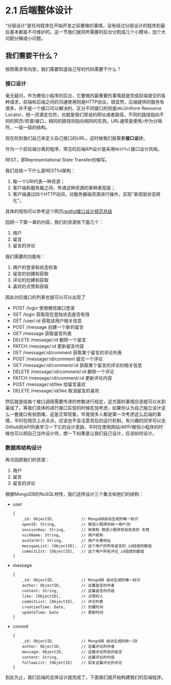 2.1 后端整体设计
===

“分层设计”是任何程序在开始开发之前要做的事情，没有经过分层设计的程序到最后基本都是不可维护的。这一节我们就将所需要的后台分割成几个小模块，加个大问题分解成小问题。

## 我们需要干什么？

按照需求导向型，我们需要知道自己写的代码需要干什么？

### 接口设计

毫无疑问，作为微信小程序的后台，它要做的最重要的事情就是完成前端提交的各种请求，前端和后端之间的沟通使用则是HTTP协议，很显然，后端提供的服务有很多，并不是一个接口可以解决的，区分不同接口的则是`URL`Uniform Resource Locator，统一资源定位符，也就是我们常说的网址或者路径。不同的路径指向不同的网页/资源/接口，相同的路径则指向相同的东西。URL通常是使用`/`作为分隔符，一级一级的结构。

现在轮到我们自己来定义自己接口的URL，这时候我们就需要**接口设计**。

作为一个前后端分离的程序，常见的后端API设计是采用`RESTful`接口设计风格。

REST，即Representational State Transfer的缩写。

我们总结一下什么是RESTful架构：

1. 每一个URI代表一种资源；
2. 客户端和服务器之间，传递这种资源的某种表现层；
3. 客户端通过四个HTTP动词，对服务器端资源进行操作，实现"表现层状态转化"。

具体的规则可以参考这个网页[restful接口设计规范总结](https://www.jianshu.com/p/8b769356ee67)

回顾一下第一章的内容，我们的资源有下面几个：

1. 用户
2. 留言
3. 留言的评论

我们需要的功能有：

1. 用户的登录和状态检查
2. 留言的创建和获取
3. 评论的创建和获取
4. 喜欢的点赞和获取

因此对应接口的列表也就可以可以出现了

* POST /login 使用微信接口登录
* GET /login 获取现在登陆状态是否有效
* GET /user/:id 获取该用户相关信息
* POST /message 创建一个新的留言
* GET /message 获取留言列表
* DELETE /message/:id 删除一个留言
* PATCH /message/:id 更新留言内容
* GET /message/:id/comment 获取某个留言的评论列表
* POST /message/:id/comment 提交一个评论
* GET /message/:id/comment/:id 获取某个留言的评论的相关信息
* DELETE /message/:id/comment/:id 删除一个评论
* PATCH /message/:id/comment/:id 更新评论内容
* POST /message/:id/like 给留言喜欢
* DELETE /message/:id/like 取消留言的喜欢

然后就是给每个接口调用需要传递的参数进行规定，这方面的事情应该就可以水到渠成了。等我们具体的进行接口实现的时候在加考虑，如果你认为自己独立设计这么一套接口有些困难，这是正常现象，毕竟很多人都是第一次考虑这么后端的事情，平时在网页上点点点，应该也不会注意背后的运行机制，有兴趣的同学可以去Github的API列表学习一下它的设计思路，平时在使用网站/APP/微信小程序的时候也可以把自己当作设计师，想一下如果是让我们自己设计，应该如何设计。

### 数据库结构设计

再次回顾我们的资源：

1. 用户
2. 留言
3. 留言的评论

根据MongoDB的NoSQL特性，我们这样设计三个集合和他们的结构：

- user

    ``` JS
    {
        _id: ObjectID,            // MongoDB自动生成的唯一标识
        openID: String,           // 微信小程序的统一用户ID
        sessionKey: String,       // 用来和 微信小程序校验信息的 东西
        nickName: String,         // 用户昵称
        avatarUrl: String,        // 用户头像地址
        messgaeList: [ObjectID],  // 这个用户的所有留言的_id组成的数组
        commitLIst: [ObjectID],   // 这个用户所有评论_id组成的数组
    }
    ```
- message

    ``` JS
    {
        _id: ObjectID,            // MongoDB 自动生成的唯一标识
        author: ObjectID,         // 这篇留言的作者
        content: String,          // 这篇留言的内容
        like: [ObjectID],         // 点赞的人
        commitList: [ObjectID],   // 评论列表
        creationTime: Date,       // 创建时间
        updateTime: Date          // 更新时间
    }
    ```

- commit

    ``` JS
    {
        _id: ObjectID,            // MongoDB 自动生成的统一ID
        author: ObjectID,         // 这篇评论的作者
        message: ObjectID,        // 这篇评论所处的留言
        content: String,          // 这篇评论的内容
        followList: [ObjectID]    // 回复这篇评论的评论
    }
    ```

到此为止，我们后端的总体设计就完成了，下面我们就开始构建我们的后端程序。